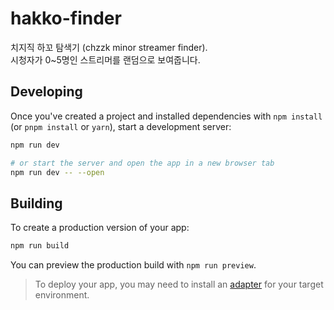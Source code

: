 # hakko-finder
치지직 하꼬 탐색기 (chzzk minor streamer finder).  
시청자가 0~5명인 스트리머를 랜덤으로 보여줍니다.


## Developing

Once you've created a project and installed dependencies with `npm install` (or `pnpm install` or `yarn`), start a development server:

```bash
npm run dev

# or start the server and open the app in a new browser tab
npm run dev -- --open
```

## Building

To create a production version of your app:

```bash
npm run build
```

You can preview the production build with `npm run preview`.

> To deploy your app, you may need to install an [adapter](https://kit.svelte.dev/docs/adapters) for your target environment.
